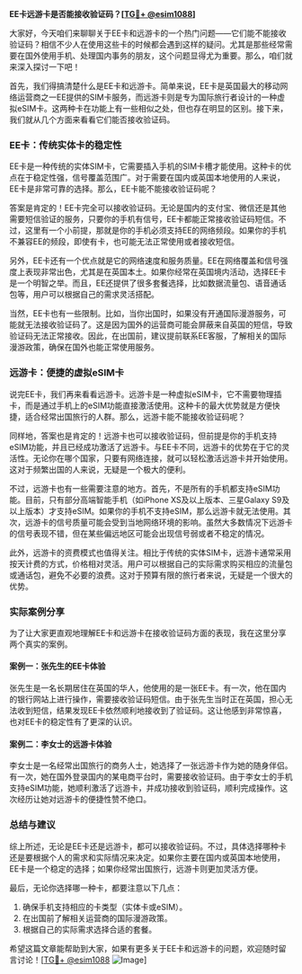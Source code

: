 **EE卡远游卡是否能接收验证码？[[TG💪+ @esim1088](https://t.me/s/esim1088)]**

大家好，今天咱们来聊聊关于EE卡和远游卡的一个热门问题——它们能不能接收验证码？相信不少人在使用这些卡的时候都会遇到这样的疑问。尤其是那些经常需要在国外使用手机、处理国内事务的朋友，这个问题显得尤为重要。那么，咱们就来深入探讨一下吧！

首先，我们得搞清楚什么是EE卡和远游卡。简单来说，EE卡是英国最大的移动网络运营商之一EE提供的SIM卡服务，而远游卡则是专为国际旅行者设计的一种虚拟eSIM卡。这两种卡在功能上有一些相似之处，但也存在明显的区别。接下来，我们就从几个方面来看看它们能否接收验证码。

### EE卡：传统实体卡的稳定性

EE卡是一种传统的实体SIM卡，它需要插入手机的SIM卡槽才能使用。这种卡的优点在于稳定性强，信号覆盖范围广。对于需要在国内或英国本地使用的人来说，EE卡是非常可靠的选择。那么，EE卡能不能接收验证码呢？

答案是肯定的！EE卡完全可以接收验证码。无论是国内的支付宝、微信还是其他需要短信验证的服务，只要你的手机有信号，EE卡都能正常接收验证码短信。不过，这里有一个小前提，那就是你的手机必须支持EE的网络频段。如果你的手机不兼容EE的频段，即使有卡，也可能无法正常使用或者接收短信。

另外，EE卡还有一个优点就是它的网络速度和服务质量。EE在网络覆盖和信号强度上表现非常出色，尤其是在英国本土。如果你经常在英国境内活动，选择EE卡是一个明智之举。而且，EE还提供了很多套餐选择，比如数据流量包、语音通话包等，用户可以根据自己的需求灵活搭配。

当然，EE卡也有一些限制。比如，当你出国时，如果没有开通国际漫游服务，可能就无法接收验证码了。这是因为国外的运营商可能会屏蔽来自英国的短信，导致验证码无法正常接收。因此，在出国前，建议提前联系EE客服，了解相关的国际漫游政策，确保在国外也能正常使用服务。

### 远游卡：便捷的虚拟eSIM卡

说完EE卡，我们再来看看远游卡。远游卡是一种虚拟eSIM卡，它不需要物理插卡，而是通过手机上的eSIM功能直接激活使用。这种卡的最大优势就是方便快捷，适合经常出国旅行的人群。那么，远游卡能不能接收验证码呢？

同样地，答案也是肯定的！远游卡也可以接收验证码，但前提是你的手机支持eSIM功能，并且已经成功激活了远游卡。与EE卡不同，远游卡的优势在于它的灵活性。无论你在哪个国家，只要有网络连接，就可以轻松激活远游卡并开始使用。这对于频繁出国的人来说，无疑是一个极大的便利。

不过，远游卡也有一些需要注意的地方。首先，不是所有的手机都支持eSIM功能。目前，只有部分高端智能手机（如iPhone XS及以上版本、三星Galaxy S9及以上版本）才支持eSIM。如果你的手机不支持eSIM，那么远游卡就无法使用。其次，远游卡的信号质量可能会受到当地网络环境的影响。虽然大多数情况下远游卡的信号表现不错，但在某些偏远地区可能会出现信号弱或者不稳定的情况。

此外，远游卡的资费模式也值得关注。相比于传统的实体SIM卡，远游卡通常采用按天计费的方式，价格相对灵活。用户可以根据自己的实际需求购买相应的流量包或通话包，避免不必要的浪费。这对于预算有限的旅行者来说，无疑是一个很大的优势。

### 实际案例分享

为了让大家更直观地理解EE卡和远游卡在接收验证码方面的表现，我在这里分享两个真实的案例。

#### 案例一：张先生的EE卡体验

张先生是一名长期居住在英国的华人，他使用的是一张EE卡。有一次，他在国内的银行网站上进行操作，需要接收验证码短信。由于张先生当时正在英国，担心无法收到短信，结果发现EE卡依然顺利地接收到了验证码。这让他感到非常惊喜，也对EE卡的稳定性有了更深的认识。

#### 案例二：李女士的远游卡体验

李女士是一名经常出国旅行的商务人士，她选择了一张远游卡作为她的随身伴侣。有一次，她在国外登录国内的某电商平台时，需要接收验证码。由于李女士的手机支持eSIM功能，她顺利激活了远游卡，并成功接收到验证码，顺利完成操作。这次经历让她对远游卡的便捷性赞不绝口。

### 总结与建议

综上所述，无论是EE卡还是远游卡，都可以接收验证码。不过，具体选择哪种卡还是要根据个人的需求和实际情况来决定。如果你主要在国内或英国本地使用，EE卡是一个稳定的选择；如果你经常出国旅行，远游卡则更加灵活方便。

最后，无论你选择哪一种卡，都要注意以下几点：

1. 确保手机支持相应的卡类型（实体卡或eSIM）。
2. 在出国前了解相关运营商的国际漫游政策。
3. 根据自己的实际需求选择合适的套餐。

希望这篇文章能帮助到大家，如果有更多关于EE卡和远游卡的问题，欢迎随时留言讨论！[[TG💪+ @esim1088](https://t.me/s/esim1088) ![Image](https://i.postimg.cc/4NQfJmqS/Snipaste-2025-05-13-00-14-12.png)]